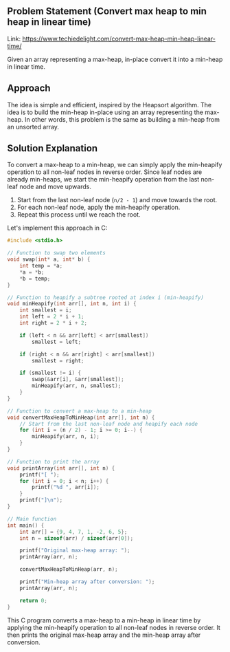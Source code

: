 ## Problem Statement (Convert max heap to min heap in linear time)

Link: https://www.techiedelight.com/convert-max-heap-min-heap-linear-time/

Given an array representing a max-heap, in-place convert it into a min-heap in linear time.

## Approach

The idea is simple and efficient, inspired by the Heapsort algorithm. The idea is to build the min-heap in-place using an array representing the max-heap. In other words, this problem is the same as building a min-heap from an unsorted array.

## Solution Explanation

To convert a max-heap to a min-heap, we can simply apply the min-heapify operation to all non-leaf nodes in reverse order. Since leaf nodes are already min-heaps, we start the min-heapify operation from the last non-leaf node and move upwards.

1. Start from the last non-leaf node (`n/2 - 1`) and move towards the root.
2. For each non-leaf node, apply the min-heapify operation.
3. Repeat this process until we reach the root.

Let's implement this approach in C:

```c
#include <stdio.h>

// Function to swap two elements
void swap(int* a, int* b) {
    int temp = *a;
    *a = *b;
    *b = temp;
}

// Function to heapify a subtree rooted at index i (min-heapify)
void minHeapify(int arr[], int n, int i) {
    int smallest = i;
    int left = 2 * i + 1;
    int right = 2 * i + 2;

    if (left < n && arr[left] < arr[smallest])
        smallest = left;

    if (right < n && arr[right] < arr[smallest])
        smallest = right;

    if (smallest != i) {
        swap(&arr[i], &arr[smallest]);
        minHeapify(arr, n, smallest);
    }
}

// Function to convert a max-heap to a min-heap
void convertMaxHeapToMinHeap(int arr[], int n) {
    // Start from the last non-leaf node and heapify each node
    for (int i = (n / 2) - 1; i >= 0; i--) {
        minHeapify(arr, n, i);
    }
}

// Function to print the array
void printArray(int arr[], int n) {
    printf("[ ");
    for (int i = 0; i < n; i++) {
        printf("%d ", arr[i]);
    }
    printf("]\n");
}

// Main function
int main() {
    int arr[] = {9, 4, 7, 1, -2, 6, 5};
    int n = sizeof(arr) / sizeof(arr[0]);

    printf("Original max-heap array: ");
    printArray(arr, n);

    convertMaxHeapToMinHeap(arr, n);

    printf("Min-heap array after conversion: ");
    printArray(arr, n);

    return 0;
}
```

This C program converts a max-heap to a min-heap in linear time by applying the min-heapify operation to all non-leaf nodes in reverse order. It then prints the original max-heap array and the min-heap array after conversion.
